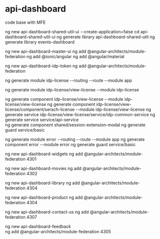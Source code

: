 # api-dashboard
code base with MFE


ng new api-dashboard-shared-util-ui --create-application=false
cd api-dashboard-shared-util-ui
ng generate library api-dashboard-shared-util
ng generate library events-dashboard




ng new api-dashboard-master-ui
ng add @angular-architects/module-federation
ng add @ionic/angular
ng add @angular/material





ng new api-dashboard-idp-token
ng add @angular-architects/module-federation

ng generate module idp-license --routing --route  --module app

ng generate module idp-license/view-license   --module idp-license

ng generate component idp-license/view-license  --module idp-license/view-license
ng generate component idp-license/view-license/component/serach-license  --module idp-license/view-license
ng generate service idp-license/view-license/service/idp-common-service
ng generate service service/api-service   
ng generate component shared/session-extension-modal 
ng generate guard service/basic





ng generate module error --routing --route  --module app
ng generate component error  --module error
ng generate guard service/basic



ng new api-dashboard-widgets
ng add @angular-architects/module-federation
4301

ng new api-dashboard-movies
ng add @angular-architects/module-federation
4302

ng new api-dashboard-library
ng add @angular-architects/module-federation
4304

ng new api-dashboard-product
ng add @angular-architects/module-federation
4304

ng new api-dashboard-contact-us
ng add @angular-architects/module-federation
4307

ng new api-dashboard-feedback	
ng add @angular-architects/module-federation
4305